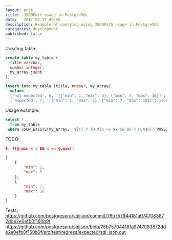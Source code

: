 ```yaml
---
layout: post
title:  JSONPath usage in PostgreSQL
date:   2017-04-17 00:55
description: Example of querying using JSONPath usage in PostgreSQL
categories: development
published: false
---
```


Creating table:
```sql
create table my_table (
  title varchar,
  number integer,
  my_array jsonb
);

insert into my_table (title, number, my_array)
  values
  ('not expected', 6, '[{"min": 1, "max": 5}, {"min": 7, "max": 10}]'::jsonb),
  ('expected', 7, '[{"min": 1, "max": 5}, {"min": 7, "max": 10}]'::jsonb);
```

Usage example:
```sql
select *
  from my_table
 where JSON_EXISTS(my_array, '$[*] ? (@.min >= $x && $x < @.max)' PASSING number AS x);
```

TODO:

```json
$.[?(@.min < 3 && 3 <= @.max)]

[
    {
        "min": 1,
        "max": 5
    },
    {
        "min": 7,
        "max": 10
    }
]
```

Tests:
https://github.com/postgrespro/sqljson/commit/76b757944181a9747083872dde2e0efb0f160b9f
https://github.com/postgrespro/sqljson/blob/76b757944181a9747083872dde2e0efb0f160b9f/src/test/regress/expected/sql_json.out
